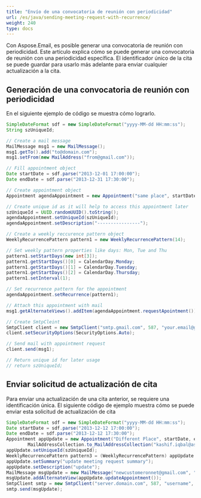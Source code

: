 ```yaml
---
title: "Envío de una convocatoria de reunión con periodicidad"
url: /es/java/sending-meeting-request-with-recurrence/
weight: 240
type: docs
---
```



Con Aspose.Email, es posible generar una convocatoria de reunión con periodicidad. Este artículo explica cómo se puede generar una convocatoria de reunión con una periodicidad específica. El identificador único de la cita se puede guardar para usarlo más adelante para enviar cualquier actualización a la cita.
## **Generación de una convocatoria de reunión con periodicidad**
En el siguiente ejemplo de código se muestra cómo lograrlo.



~~~Java
SimpleDateFormat sdf = new SimpleDateFormat("yyyy-MM-dd HH:mm:ss");
String szUniqueId;

// Create a mail message
MailMessage msg1 = new MailMessage();
msg1.getTo().add("to@domain.com");
msg1.setFrom(new MailAddress("from@gmail.com"));

// Fill appointment object
Date startDate = sdf.parse("2013-12-01 17:00:00");
Date endDate = sdf.parse("2013-12-31 17:30:00");

// Create appointment object
Appointment agendaAppointment = new Appointment("same place", startDate, endDate, msg1.getFrom(), msg1.getTo());

// Create unique id as it will help to access this appointment later
szUniqueId = UUID.randomUUID().toString();
agendaAppointment.setUniqueId(szUniqueId);
agendaAppointment.setDescription("----------------");

// Create a weekly reccurence pattern object
WeeklyRecurrencePattern pattern1 = new WeeklyRecurrencePattern(14);

// Set weekly pattern properties like days: Mon, Tue and Thu
pattern1.setStartDays(new int[3]);
pattern1.getStartDays()[0] = CalendarDay.Monday;
pattern1.getStartDays()[1] = CalendarDay.Tuesday;
pattern1.getStartDays()[2] = CalendarDay.Thursday;
pattern1.setInterval(1);

// Set recurrence pattern for the appointment
agendaAppointment.setRecurrence(pattern1);

// Attach this appointment with mail
msg1.getAlternateViews().addItem(agendaAppointment.requestApointment());

// Create SmtpCleint
SmtpClient client = new SmtpClient("smtp.gmail.com", 587, "your.email@gmail.com", "your.password");
client.setSecurityOptions(SecurityOptions.Auto);

// Send mail with appointment request
client.send(msg1);

// Return unique id for later usage
// return szUniqueId;
~~~
## **Enviar solicitud de actualización de cita**
Para enviar una actualización de una cita anterior, se requiere una identificación única. El siguiente código de ejemplo muestra cómo se puede enviar esta solicitud de actualización de cita



~~~Java
SimpleDateFormat sdf = new SimpleDateFormat("yyyy-MM-dd HH:mm:ss");
Date startDate = sdf.parse("2013-12-12 17:00:00");
Date endDate = sdf.parse("2013-12-12 17:30:00");
Appointment appUpdate = new Appointment("Different Place", startDate, endDate, new MailAddress("newcustomeronnet@gmail.com"),
        MailAddressCollection.to_MailAddressCollection("kashif.iqbal@aspose.com"));
appUpdate.setUniqueId(szUniqueId);
WeeklyRecurrencePattern pattern3 = (WeeklyRecurrencePattern) appUpdate.getRecurrence();
appUpdate.setSummary("update meeting request summary");
appUpdate.setDescription("update");
MailMessage msgUpdate = new MailMessage("newcustomeronnet@gmail.com", "kashif.iqbal@aspose.com", "06 - test email - update meeting request", "test email");
msgUpdate.addAlternateView(appUpdate.updateAppointment());
SmtpClient smtp = new SmtpClient("server.domain.com", 587, "username", "password");
smtp.send(msgUpdate);
~~~